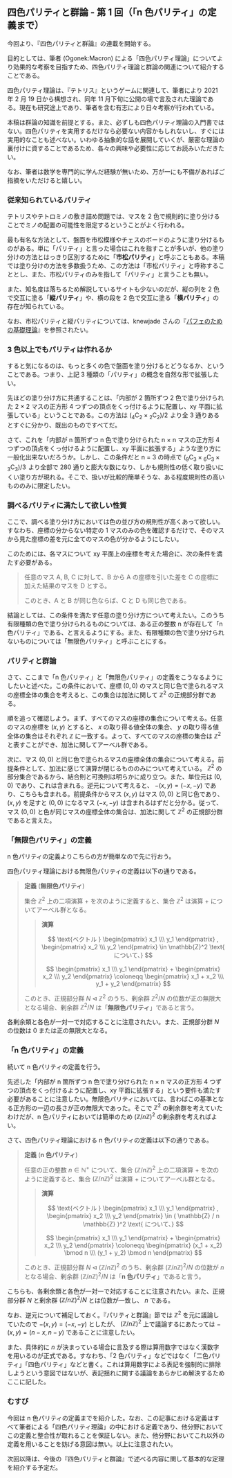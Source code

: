 ## 四色パリティと群論 - 第 1 回（「n 色パリティ」の定義まで）

今回より、『四色パリティと群論』の連載を開始する。

目的としては、筆者 (Ogonek:Macron) による「四色パリティ理論」についてより効果的な考察を目指すため、四色パリティ理論と群論の関連について紹介することである。

四色パリティ理論は、『テトリス』というゲームに関連して、筆者により 2021 年 2 月 19 日から構想され、同年 11 月下旬に公開の場で言及された理論である。現在も研究途上であり、筆者を含む有志により日々考察が行われている。

本稿は群論の知識を前提とする。また、必ずしも四色パリティ理論の入門書ではない。四色パリティを実用するだけなら必要ない内容かもしれないし、すぐには実用的なことも述べない。いわゆる抽象的な話を展開していくが、厳密な理論の裏付けに資することであるため、各々の興味や必要性に応じてお読みいただきたい。

なお、筆者は数学を専門的に学んだ経験が無いため、万が一にも不備があればご指摘をいただけると嬉しい。

### 従来知られているパリティ
テトリスやテトロミノの敷き詰め問題では、マスを 2 色で規則的に塗り分けることでミノの配置の可能性を限定するということがよく行われる。

最も有名な方法として、盤面を市松模様やチェスのボードのように塗り分けるものがある。単に「パリティ」と言った場合はこれを指すことが多いが、他の塗り分けの方法とはっきり区別するために「**市松パリティ**」と呼ぶこともある。本稿では塗り分けの方法を多数扱うため、この方法は「市松パリティ」と呼称することとし、また、市松パリティのみを指して「パリティ」と言うことも無い。

また、知名度は落ちるため解説しているサイトも少ないのだが、縦の列を 2 色で交互に塗る「**縦パリティ**」や、横の段を 2 色で交互に塗る「**横パリティ**」の存在が知られている。

なお、市松パリティと縦パリティについては、knewjade さんの『[パフェのための基礎理論](https://gist.github.com/knewjade/2b8620cf81b7dd9ecc0e75a6084b536d)』を参照されたい。

### 3 色以上でもパリティは作れるか

すると気になるのは、もっと多くの色で盤面を塗り分けるとどうなるか、ということである。つまり、上記 3 種類の「パリティ」の概念を自然な形で拡張したい。

先ほどの塗り分け方に共通することは、「内部が 2 箇所ずつ 2 色で塗り分けられた 2 × 2 マスの正方形 4 つずつの頂点をくっ付けるように配置し、xy 平面に拡張している」ということである。この方法は $( {}_4 \mathrm{C}_2 \times {}_2 \mathrm{C}_2 ) / 2 \!$ より全 3 通りあるとすぐに分かり、既出のものですべてだ。

さて、これを「内部が n 箇所ずつ n 色で塗り分けられた n × n マスの正方形 4 つずつの頂点をくっ付けるように配置し、xy 平面に拡張する」ような塗り方に一般化出来ないだろうか。しかし、この条件だと n = 3 の時点で $( {}_9 \mathrm{C}_3 \times {}_6 \mathrm{C}_3 \times {}_3 \mathrm{C}_3 ) / 3 \!$ より全部で 280 通りと膨大な数になり、しかも規則性の低く取り扱いにくい塗り方が現れる。そこで、扱いが比較的簡単そうな、ある程度規則性の高いもののみに限定したい。

### 調べるパリティに満たして欲しい性質

ここで、調べる塗り分け方においては色の並び方の規則性が高くあって欲しい。すなわち、座標の分からない特定の 1 マスのみの色を確認するだけで、そのマスから見た座標の差を元に全てのマスの色が分かるようにしたい。

このためには、各マスについて xy 平面上の座標を考えた場合に、次の条件を満たす必要がある。

> 任意のマス A, B, C に対して、B から A の座標を引いた差を C の座標に加えた結果のマスを D とする。
> 
> このとき、A と B が同じ色ならば、C と D も同じ色である。

結論としては、この条件を満たす任意の塗り分け方について考えたい。このうち有限種類の色で塗り分けられるものについては、ある正の整数 n が存在して「n 色パリティ」である、と言えるようにする。また、有限種類の色で塗り分けられないものについては「無限色パリティ」と呼ぶことにする。

### パリティと群論

さて、ここまで「n 色パリティ」と「無限色パリティ」の定義をこうなるようにしたいと述べた。この条件において、座標 $( 0 , 0 )$ のマスと同じ色で塗られるマスの座標全体の集合を考えると、この集合は加法に関して $\mathbb{Z}^2$ の正規部分群である。

順を追って確認しよう。まず、すべてのマスの座標の集合について考える。任意のマスの座標を $( x , y )$ とすると、 $x$ の取り得る値全体の集合、 $y$ の取り得る値全体の集合はそれぞれ $\mathbb{Z}$ に一致する。よって、すべてのマスの座標の集合は $\mathbb{Z}^2$ と表すことができ、加法に関してアーベル群である。

次に、マス $( 0 , 0 )$ と同じ色で塗られるマスの座標全体の集合について考える。前提条件として、加法に感じて演算が閉じるもののみについて考えている。 $\mathbb{Z}^2$ の部分集合であるから、結合則と可換則は明らかに成り立つ。また、単位元は $( 0 , 0 )$ であり、これは含まれる。逆元について考えると、 $- ( x , y ) = ( -x , -y )$ であり、こちらも含まれる。前提条件からマス $( x , y )$ はマス $( 0 , 0 )$ と同じ色であり、 $( x , y )$ を足すと $( 0 , 0 )$ になるマス $( -x , -y )$ は含まれるはずだと分かる。従って、マス $( 0 , 0 )$ と色が同じマスの座標全体の集合は、加法に関して $\mathbb{Z}^2$ の正規部分群であると言えた。

### 「無限色パリティ」の定義

n 色パリティの定義よりこちらの方が簡単なので先に行おう。

四色パリティ理論における無限色パリティの定義は以下の通りである。

> **定義** (**無限色パリティ**)
> 
> 集合 $\mathbb{Z}^2$ 上の二項演算 $+$ を次のように定義すると、集合 $\mathbb{Z}^2$ は演算 $+$ についてアーベル群となる。
> 
>> **演算**
>>
>> $$ \text{ベクトル } \begin{pmatrix} x_1 \\\ y_1 \end{pmatrix} , \begin{pmatrix} x_2 \\\ y_2 \end{pmatrix} \in \mathbb{Z}^2 \text{ について、} $$
>> 
>> $$ \begin{pmatrix} x_1 \\\ y_1 \end{pmatrix} + \begin{pmatrix} x_2 \\\ y_2 \end{pmatrix} \coloneqq \begin{pmatrix} x_1 + x_2 \\\ y_1 + y_2 \end{pmatrix} $$
> 
> このとき、正規部分群 $N \triangleleft \mathbb{Z}^2$ のうち、剰余群 $\mathbb{Z}^2 / N$ の位数が正の無限大となる場合、剰余群 $\mathbb{Z}^2 / N$ は「**無限色パリティ**」であると言う。

各剰余類と各色が一対一で対応することに注意されたい。また、正規部分群 $N$ の位数は 0 または正の無限大となる。

### 「n 色パリティ」の定義

続いて n 色パリティの定義を行う。

先述した「内部が n 箇所ずつ n 色で塗り分けられた n × n マスの正方形 4 つずつの頂点をくっ付けるように配置し、xy 平面に拡張する」という要件も満たす必要があることに注意したい。無限色パリティにおいては、言わばこの基準となる正方形の一辺の長さが正の無限大であった。そこで $\mathbb{Z}^2$ の剰余群を考えていたわけだが、n 色パリティにおいては簡単のため $( \mathbb{Z} / n \mathbb{Z} )^2$ の剰余群を考えればよい。

さて、四色パリティ理論における n 色パリティの定義は以下の通りである。

> **定義** (**n 色パリティ**)
> 
> 任意の正の整数 $n \in \mathbb{N}^+$ について、集合 $( \mathbb{Z} / n \mathbb{Z} )^2$ 上の二項演算 $+$ を次のように定義すると、集合 $( \mathbb{Z} / n \mathbb{Z} )^2$ は演算 $+$ についてアーベル群となる。
> 
>> **演算**
>>
>> $$ \text{ベクトル } \begin{pmatrix} x_1 \\\ y_1 \end{pmatrix} , \begin{pmatrix} x_2 \\\ y_2 \end{pmatrix} \in ( \mathbb{Z} / n \mathbb{Z} )^2 \text{ について、} $$
>> 
>> $$ \begin{pmatrix} x_1 \\\ y_1 \end{pmatrix} + \begin{pmatrix} x_2 \\\ y_2 \end{pmatrix} \coloneqq \begin{pmatrix} (x_1 + x_2) \bmod n \\\ (y_1 + y_2) \bmod n \end{pmatrix} $$
> 
> このとき、正規部分群 $N \triangleleft ( \mathbb{Z} / n \mathbb{Z} )^2$ のうち、剰余群 $( \mathbb{Z} / n \mathbb{Z} )^2 / N$ の位数が $n$ となる場合、剰余群 $( \mathbb{Z} / n \mathbb{Z} )^2 / N$ は「**n 色パリティ**」であると言う。

こちらも、各剰余類と各色が一対一で対応することに注意されたい。また、正規部分群 $N$ と剰余群 $( \mathbb{Z} / n \mathbb{Z} )^2 / N$ とは位数が一致し、 $n$ である。

なお、逆元について補足しておく。『パリティと群論』節では $\mathbb{Z}^2$ を元に議論していたので $- ( x , y ) = ( -x , -y )$ としたが、 $( \mathbb{Z} / n \mathbb{Z} )^2$ 上で議論するにあたっては $- ( x , y ) = ( n - x , n - y )$ であることに注意したい。

また、具体的に $n$ が決まっている場合に言及する際は算用数字ではなく漢数字を用いるのが正式である。すなわち、「2 色パリティ」などではなく「二色パリティ」「四色パリティ」などと書く。これは算用数字による表記を強制的に排除しようという意図ではないが、表記揺れに関する議論をあらかじめ解決するためここに記した。

### むすび

今回は n 色パリティの定義までを紹介した。なお、この記事における定義はすべて筆者による「四色パリティ理論」の中における定義であり、他分野においてこの定義と整合性が取れることを保証しない。また、他分野においてこれ以外の定義を用いることを妨げる意図は無い。以上に注意されたい。

次回以降は、今後の『四色パリティと群論』で述べる内容に関して基本的な定理を紹介する予定だ。
